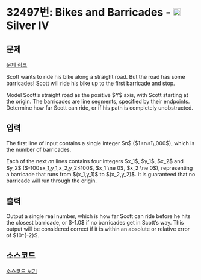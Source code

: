 # 32497번: Bikes and Barricades - <img src="https://static.solved.ac/tier_small/7.svg" style="height:20px" /> Silver IV

<!-- performance -->

<!-- 문제 제출 후 깃허브에 푸시를 했을 때 제출한 코드의 성능이 입력될 공간입니다.-->

<!-- end -->

## 문제

[문제 링크](https://boj.kr/32497)


<p>Scott wants to ride his bike along a straight road. But the road has some barricades! Scott will ride his bike up to the first barricade and stop.</p>

<p>Model Scott’s straight road as the positive $Y$ axis, with Scott starting at the origin. The barricades are line segments, specified by their endpoints. Determine how far Scott can ride, or if his path is completely unobstructed.</p>



## 입력


<p>The first line of input contains a single integer $n$ ($1≤n≤1\,000$), which is the number of barricades.</p>

<p>Each of the next 𝑛n lines contains four integers $x_1$, $y_1$, $x_2$ and $y_2$ ($-100≤x_1,y_1,x_2,y_2≤100$, $x_1 \ne 0$, $x_2 \ne 0$), representing a barricade that runs from $(x_1,y_1)$ to $(x_2,y_2)$. It is guaranteed that no barricade will run through the origin.</p>



## 출력


<p>Output a single real number, which is how far Scott can ride before he hits the closest barricade, or $-1.0$ if no barricades get in Scott’s way. This output will be considered correct if it is within an absolute or relative error of $10^{-2}$.</p>



## 소스코드

[소스코드 보기](Bikes%20and%20Barricades.py)